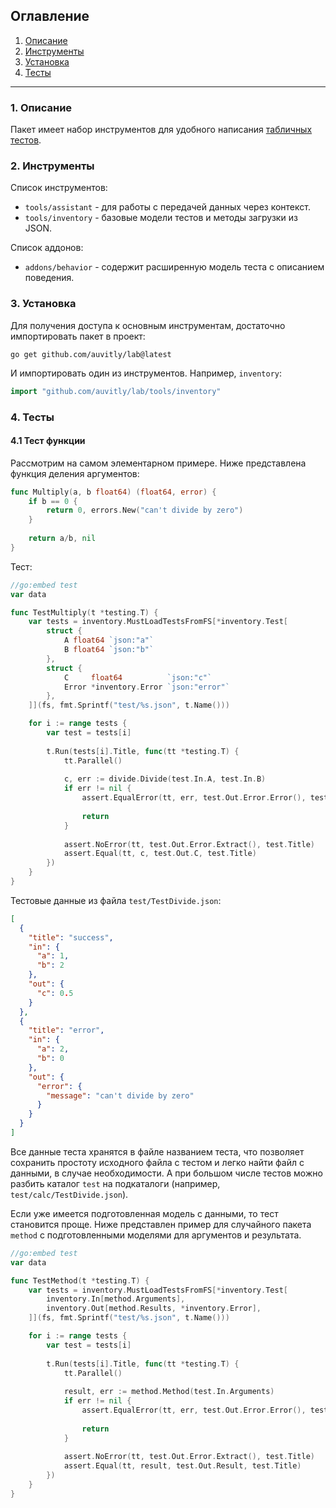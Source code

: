 ## Оглавление
1. [Описание](#desc)
2. [Инструменты](#tools)
3. [Установка](#install)
4. [Тесты](#tests)

---

<a name="desc"></a>
### 1. Описание

Пакет имеет набор инструментов для удобного написания [табличных тестов](https://en.wikipedia.org/wiki/Data-driven_testing). 

<a name="tools"></a>
### 2. Инструменты

Список инструментов:
* `tools/assistant` - для работы с передачей данных через контекст.
* `tools/inventory` - базовые модели тестов и методы загрузки из JSON.

Список аддонов:
* `addons/behavior` - содержит расширенную модель теста с описанием поведения.

<a name="install"></a>
### 3. Установка
Для получения доступа к основным инструментам, достаточно импортировать пакет в проект:
```
go get github.com/auvitly/lab@latest
```

И импортировать один из инструментов. Например, `inventory`:

```go
import "github.com/auvitly/lab/tools/inventory"
```

<a name="tests"></a>
### 4. Тесты

#### 4.1 Тест функции
Рассмотрим на самом элементарном примере. Ниже представлена функция деления аргументов:
```go
func Multiply(a, b float64) (float64, error) {
	if b == 0 {
		return 0, errors.New("сan't divide by zero")
	}
	
	return a/b, nil
}
```

Тест:
```go
//go:embed test
var data 

func TestMultiply(t *testing.T) {
    var tests = inventory.MustLoadTestsFromFS[*inventory.Test[
        struct {
            A float64 `json:"a"`
            B float64 `json:"b"`
        },
        struct {
            C     float64          `json:"c"`
            Error *inventory.Error `json:"error"`
        },
    ]](fs, fmt.Sprintf("test/%s.json", t.Name()))

    for i := range tests {
        var test = tests[i]
        
        t.Run(tests[i].Title, func(tt *testing.T) {
            tt.Parallel()
            
            c, err := divide.Divide(test.In.A, test.In.B)
            if err != nil {
                assert.EqualError(tt, err, test.Out.Error.Error(), test.Title)
            
                return
            }
            
            assert.NoError(tt, test.Out.Error.Extract(), test.Title)
            assert.Equal(tt, c, test.Out.C, test.Title)
        })
    }	
}
```

Тестовые данные из файла `test/TestDivide.json`:
```json
[
  {
    "title": "success",
    "in": {
      "a": 1,
      "b": 2
    },
    "out": {
      "c": 0.5
    }
  },
  {
    "title": "error",
    "in": {
      "a": 2,
      "b": 0
    },
    "out": {
      "error": {
        "message": "сan't divide by zero"
      }
    }
  }
]
```

Все данные теста хранятся в файле названием теста, что позволяет сохранить простоту исходного файла 
с тестом и легко найти файл с данными, в случае необходимости. А при большом числе тестов можно разбить каталог `test` на подкаталоги (например, `test/calc/TestDivide.json`).

Если уже имеется подготовленная модель с данными, то тест становится проще. 
Ниже представлен пример для случайного пакета `method` с подготовленными моделями для аргументов и результата.
```go
//go:embed test
var data 

func TestMethod(t *testing.T) {
    var tests = inventory.MustLoadTestsFromFS[*inventory.Test[
        inventory.In[method.Arguments],
        inventory.Out[method.Results, *inventory.Error],
    ]](fs, fmt.Sprintf("test/%s.json", t.Name()))

    for i := range tests {
        var test = tests[i]
        
        t.Run(tests[i].Title, func(tt *testing.T) {
            tt.Parallel()
            
            result, err := method.Method(test.In.Arguments)
            if err != nil {
                assert.EqualError(tt, err, test.Out.Error.Error(), test.Title)
            
                return
            }
            
            assert.NoError(tt, test.Out.Error.Extract(), test.Title)
            assert.Equal(tt, result, test.Out.Result, test.Title)
        })
    }	
}
```
<!-- #### 4.2 Тест сущности -->
